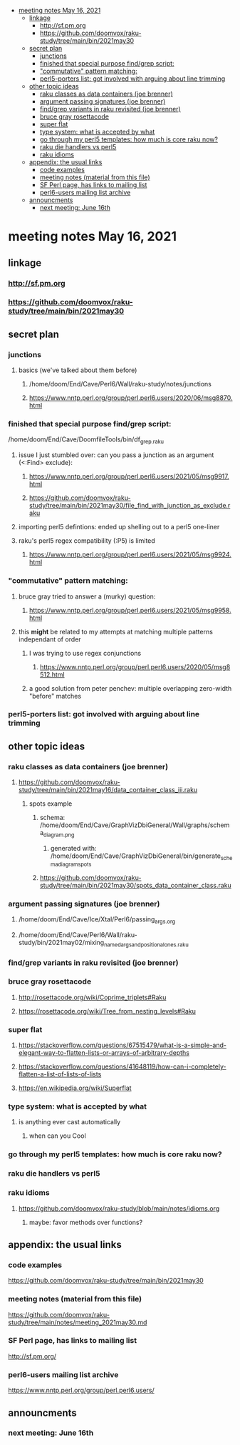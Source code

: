 - [meeting notes May 16, 2021](#org53c7514)
  - [linkage](#orgde72665)
    - [<http://sf.pm.org>](#org74cf9d0)
    - [<https://github.com/doomvox/raku-study/tree/main/bin/2021may30>](#org78f65cd)
  - [secret plan](#org360256b)
    - [junctions](#orgb0b02fd)
    - [finished that special purpose find/grep script:](#orgd1d3b1c)
    - ["commutative" pattern matching:](#org90340ba)
    - [perl5-porters list: got involved with arguing about line trimming](#org97a33df)
  - [other topic ideas](#org91c78d3)
    - [raku classes as data containers (joe brenner)](#orgf69cc93)
    - [argument passing signatures (joe brenner)](#org7bcd526)
    - [find/grep variants in raku revisited (joe brenner)](#orga89c562)
    - [bruce gray rosettacode](#orge667918)
    - [super flat](#orgbd137fb)
    - [type system: what is accepted by what](#org0bc2ffe)
    - [go through my perl5 templates: how much is core raku now?](#org55d4e37)
    - [raku die handlers vs perl5](#org1538e42)
    - [raku idioms](#org1cd1828)
  - [appendix: the usual links](#org56c2b96)
    - [code examples](#org989e713)
    - [meeting notes (material from this file)](#orge044dfb)
    - [SF Perl page, has links to mailing list](#org012e80f)
    - [perl6-users mailing list archive](#org6f6b2fa)
  - [announcments](#org8219875)
    - [next meeting: June 16th](#org8f05729)


<a id="org53c7514"></a>

# meeting notes May 16, 2021


<a id="orgde72665"></a>

## linkage


<a id="org74cf9d0"></a>

### <http://sf.pm.org>


<a id="org78f65cd"></a>

### <https://github.com/doomvox/raku-study/tree/main/bin/2021may30>


<a id="org360256b"></a>

## secret plan


<a id="orgb0b02fd"></a>

### junctions

1.  basics (we've talked about them before)

    1.  /home/doom/End/Cave/Perl6/Wall/raku-study/notes/junctions
    
    2.  <https://www.nntp.perl.org/group/perl.perl6.users/2020/06/msg8870.html>


<a id="orgd1d3b1c"></a>

### finished that special purpose find/grep script:

/home/doom/End/Cave/DoomfileTools/bin/df<sub>grep.raku</sub>

1.  issue I just stumbled over: can you pass a junction as an argument (<:Find> exclude):

    1.  <https://www.nntp.perl.org/group/perl.perl6.users/2021/05/msg9917.html>
    
    2.  <https://github.com/doomvox/raku-study/tree/main/bin/2021may30/file_find_with_junction_as_exclude.raku>

2.  importing perl5 defintions: ended up shelling out to a perl5 one-liner

3.  raku's perl5 regex compatibility (:P5) is limited

    1.  <https://www.nntp.perl.org/group/perl.perl6.users/2021/05/msg9924.html>


<a id="org90340ba"></a>

### "commutative" pattern matching:

1.  bruce gray tried to answer a (murky) question:

    1.  <https://www.nntp.perl.org/group/perl.perl6.users/2021/05/msg9958.html>

2.  this **might** be related to my attempts at matching multiple patterns independant of order

    1.  I was trying to use regex conjunctions
    
        1.  <https://www.nntp.perl.org/group/perl.perl6.users/2020/05/msg8512.html>
    
    2.  a good solution from peter penchev: multiple overlapping zero-width "before" matches


<a id="org97a33df"></a>

### perl5-porters list: got involved with arguing about line trimming


<a id="org91c78d3"></a>

## other topic ideas


<a id="orgf69cc93"></a>

### raku classes as data containers (joe brenner)

1.  <https://github.com/doomvox/raku-study/tree/main/bin/2021may16/data_container_class_iii.raku>

    1.  spots example
    
        1.  schema: /home/doom/End/Cave/GraphVizDbiGeneral/Wall/graphs/schema<sub>diagram.png</sub>
        
            1.  generated with: /home/doom/End/Cave/GraphVizDbiGeneral/bin/generate<sub>schema</sub><sub>diagram</sub><sub>spots</sub>
        
        2.  <https://github.com/doomvox/raku-study/tree/main/bin/2021may30/spots_data_container_class.raku>


<a id="org7bcd526"></a>

### argument passing signatures (joe brenner)

1.  /home/doom/End/Cave/Ice/Xtal/Perl6/passing<sub>args.org</sub>

2.  /home/doom/End/Cave/Perl6/Wall/raku-study/bin/2021may02/mixing<sub>named</sub><sub>args</sub><sub>and</sub><sub>positional</sub><sub>ones.raku</sub>


<a id="orga89c562"></a>

### find/grep variants in raku revisited (joe brenner)


<a id="orge667918"></a>

### bruce gray rosettacode

1.  <http://rosettacode.org/wiki/Coprime_triplets#Raku>

2.  <https://rosettacode.org/wiki/Tree_from_nesting_levels#Raku>


<a id="orgbd137fb"></a>

### super flat

1.  <https://stackoverflow.com/questions/67515479/what-is-a-simple-and-elegant-way-to-flatten-lists-or-arrays-of-arbitrary-depths>

2.  <https://stackoverflow.com/questions/41648119/how-can-i-completely-flatten-a-list-of-lists-of-lists>

3.  <https://en.wikipedia.org/wiki/Superflat>


<a id="org0bc2ffe"></a>

### type system: what is accepted by what

1.  is anything ever cast automatically

    1.  when can you Cool


<a id="org55d4e37"></a>

### go through my perl5 templates: how much is core raku now?


<a id="org1538e42"></a>

### raku die handlers vs perl5


<a id="org1cd1828"></a>

### raku idioms

1.  <https://github.com/doomvox/raku-study/blob/main/notes/idioms.org>

    1.  maybe: favor methods over functions?


<a id="org56c2b96"></a>

## appendix: the usual links


<a id="org989e713"></a>

### code examples

<https://github.com/doomvox/raku-study/tree/main/bin/2021may30>


<a id="orge044dfb"></a>

### meeting notes (material from this file)

<https://github.com/doomvox/raku-study/tree/main/notes/meeting_2021may30.md>


<a id="org012e80f"></a>

### SF Perl page, has links to mailing list

<http://sf.pm.org/>


<a id="org6f6b2fa"></a>

### perl6-users mailing list archive

<https://www.nntp.perl.org/group/perl.perl6.users/>


<a id="org8219875"></a>

## announcments


<a id="org8f05729"></a>

### next meeting: June 16th
